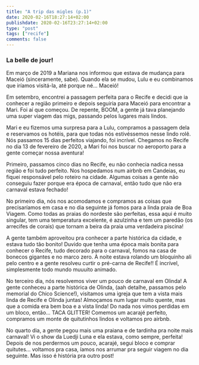 ```yaml
---
title: "A trip das migles (p.1)"
date: 2020-02-16T18:27:14+02:00
publishdate: 2020-02-16T23:27:14+02:00
type: "post"
tags: ["recife"]
comments: false
---
```

### La belle de jour!

Em março de 2019 a Mariana nos informou que estava de mudança para Maceió (sinceramente, sabe). Quando ela se mudou, Lulu e eu combinamos que iríamos visitá-la, até porque né... Maceió!

Em setembro, encontrei a passagem perfeita para o Recife e decidi que ia conhecer a região primeiro e depois seguiria para Maceió para encontrar a Mari. Foi aí que começou. De repente, BOOM, a gente já tava planejando uma super viagem das migs, passando pelos lugares mais lindos. 

Mari e eu fizemos uma surpresa para a Lulu, compramos a passagem dela e reservamos os hotéis, para que todas nós estivéssemos nesse lindo rolê. Nós passamos 15 dias perfeitos viajando, foi incrível. Chegamos no Recife no dia 13 de fevereiro de 2020, a Mari foi nos buscar no aeroporto para a gente começar nossa aventura!

Primeiro, passamos cinco dias no Recife, eu não conhecia nadica nessa região e foi tudo perfeito. Nos hospedamos num airbnb em Candeias, eu fiquei responsável pelo roteiro na cidade. Algumas coisas a gente não conseguiu fazer porque era época de carnaval, então tudo que não era carnaval estava fechado!

No primeiro dia, nós nos acomodamos e compramos as coisas que precisaríamos em casa e no dia seguinte já fomos para a linda praia de Boa Viagem. Como todas as praias do nordeste são perfeitas, essa aqui é muito singular, tem uma temperatura excelente, é azulzinha e tem um paredão (os arrecifes de corais) que tornam a beira da praia uma verdadeira piscina!

A gente também aproveitou pra conhecer a parte histórica da cidade, e estava tudo tão bonito! Duvido que tenha uma época mais bonita para conhecer o Recife, tudo decorado para o carnaval, fomos na casa de bonecos gigantes e no marco zero. À noite estava rolando um bloquinho ali pelo centro e a gente resolveu curtir o pré-carna de Recife!! É incrível, simplesmente todo mundo muuuito animado.

 No terceiro dia, nós resolvemos viver um pouco de carnaval em Olinda! A gente conheceu a parte histórica de Olinda, (aah detalhe, passamos pelo memorial do Chico Science!), visitamos uma igreja que tem a vista mais linda de Recife e Olinda juntas! Almoçamos num lugar muito quente, mas que a comida era bem boa e a vista linda! Do nada nos vimos perdidas em um bloco, então... TACA GLITTER! Comemos um acarajé perfeito, compramos um monte de quitutinhos lindos e voltamos pro airbnb. 

 No quarto dia, a gente pegou mais uma praiana e de tardinha pra noite mais carnaval! Vi o show da Luedji Luna e ela estava, como sempre, perfeita! Depois de nos perdermos um pouco, acarajé, segui bloco e comprar quitutes... voltamos pra casa, íamos nos arrumar pra seguir viagem no dia seguinte. Mas isso é história pra outro post!